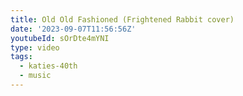 ```yaml
---
title: Old Old Fashioned (Frightened Rabbit cover)
date: '2023-09-07T11:56:56Z'
youtubeId: sOrDte4mYNI
type: video
tags:
  - katies-40th
  - music
---
```


